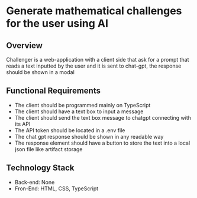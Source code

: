 # Generate mathematical challenges for the user using AI

## Overview
Challenger is a web-application with a client side that ask for a prompt that reads a text inputted by the user and it is sent to chat-gpt, the response should be shown in a modal

## Functional Requirements
- The client should be programmed mainly on TypeScript
- The client should have a text box to input a message
- The client should send the text box message to chatgpt connecting with its API
- The API token should be located in a .env file
- The chat gpt response should be shown in any readable way
- The response element should have a button to store the text into a local json file like artifact storage

## Technology Stack
- Back-end: None
- Fron-End: HTML, CSS, TypeScript